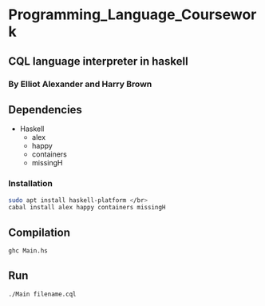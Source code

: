 # Programming_Language_Coursework

## CQL language interpreter in haskell
### By Elliot Alexander and Harry Brown

## Dependencies
* Haskell
  * alex
  * happy
  * containers
  * missingH

### Installation
```bash
sudo apt install haskell-platform </br>
cabal install alex happy containers missingH
```
## Compilation
```bash
ghc Main.hs
```
## Run
```bash
./Main filename.cql
```

